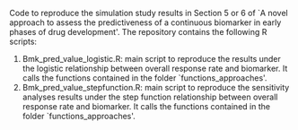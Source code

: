 Code to reproduce the simulation study results in Section 5 or 6 of `A novel approach to assess the predictiveness of a continuous
biomarker in early phases of drug development'. The repository contains the following R scripts:

1. Bmk_pred_value_logistic.R: main script to reproduce the results under the logistic relationship between overall response rate and biomarker. It calls the functions contained in the folder `functions_approaches'.
2. Bmk_pred_value_stepfunction.R: main script to reproduce the sensitivity analyses results under the step function relationship between overall response rate and biomarker. It calls the functions contained in the folder `functions_approaches'.
